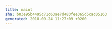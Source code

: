 ```yaml
---
title: maint
sha: b03e95b4495c71c63ae7d483fee365d5cac05163
generated: 2018-09-24 11:27:09 +0200
---
```

